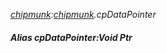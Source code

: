 _[chipmunk](../../modules/chipmunk/chipmunk-module.md):[chipmunk](../../modules/chipmunk/chipmunk-module.md).cpDataPointer_
##### Alias cpDataPointer:Void Ptr
